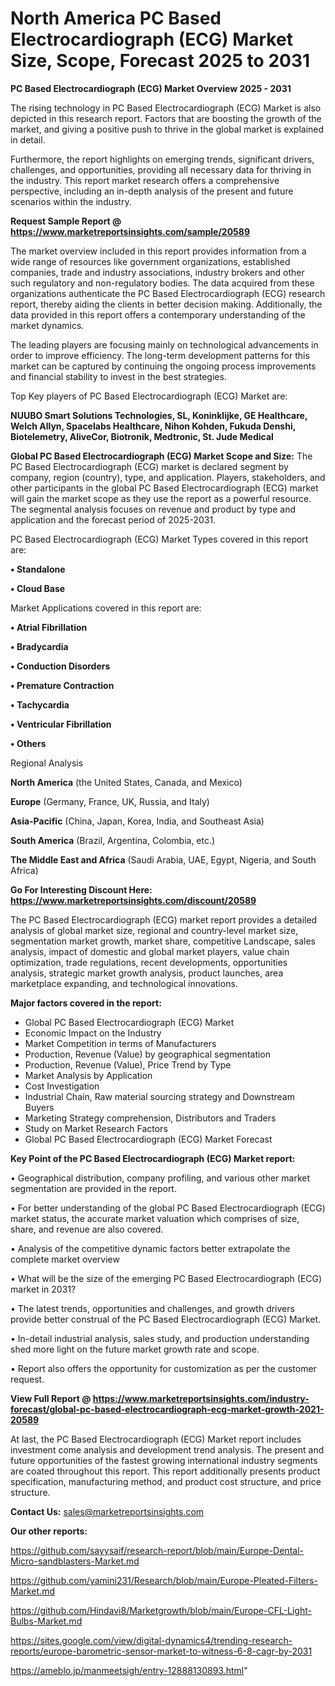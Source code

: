 # North America PC Based Electrocardiograph (ECG) Market Size, Scope, Forecast 2025 to 2031

<Strong> PC Based Electrocardiograph (ECG) Market Overview 2025 - 2031</strong>

The rising technology in PC Based Electrocardiograph (ECG) Market is also depicted in this research report. Factors that are boosting the growth of the market, and giving a positive push to thrive in the global market is explained in detail.

Furthermore, the report highlights on emerging trends, significant drivers, challenges, and opportunities, providing all necessary data for thriving in the industry. This report market research offers a comprehensive perspective, including an in-depth analysis of the present and future scenarios within the industry.

<strong>Request Sample Report @ <a href=https://www.marketreportsinsights.com/sample/20589>https://www.marketreportsinsights.com/sample/20589</a></strong>

The market overview included in this report provides information from a wide range of resources like government organizations, established companies, trade and industry associations, industry brokers and other such regulatory and non-regulatory bodies. The data acquired from these organizations authenticate the PC Based Electrocardiograph (ECG) research report, thereby aiding the clients in better decision making. Additionally, the data provided in this report offers a contemporary understanding of the market dynamics.

The leading players are focusing mainly on technological advancements in order to improve efficiency. The long-term development patterns for this market can be captured by continuing the ongoing process improvements and financial stability to invest in the best strategies.

Top Key players of PC Based Electrocardiograph (ECG) Market are:

<strong>NUUBO Smart Solutions Technologies, SL, Koninklijke, GE Healthcare, Welch Allyn, Spacelabs Healthcare, Nihon Kohden, Fukuda Denshi, Biotelemetry, AliveCor, Biotronik, Medtronic, St. Jude Medical</strong>

<strong><b>Global PC Based Electrocardiograph (ECG) Market Scope and Size:</b></strong>
The PC Based Electrocardiograph (ECG) market is declared segment by company, region (country), type, and application. Players, stakeholders, and other participants in the global PC Based Electrocardiograph (ECG) market will gain the market scope as they use the report as a powerful resource. The segmental analysis focuses on revenue and product by type and application and the forecast period of 2025-2031.

PC Based Electrocardiograph (ECG) Market Types covered in this report are:

<strong>• Standalone

• Cloud Base</strong>

Market Applications covered in this report are:

<strong>• Atrial Fibrillation

• Bradycardia

• Conduction Disorders

• Premature Contraction

• Tachycardia

• Ventricular Fibrillation

• Others</strong> 

Regional Analysis

<strong>North America</strong> (the United States, Canada, and Mexico)

<strong>Europe</strong> (Germany, France, UK, Russia, and Italy)

<strong>Asia-Pacific</strong> (China, Japan, Korea, India, and Southeast Asia)

<strong>South America</strong> (Brazil, Argentina, Colombia, etc.)

<strong>The Middle East and Africa</strong> (Saudi Arabia, UAE, Egypt, Nigeria, and South Africa)

<strong>Go For Interesting Discount Here: <a href=https://www.marketreportsinsights.com/discount/20589>https://www.marketreportsinsights.com/discount/20589</a></strong>

The PC Based Electrocardiograph (ECG) market report provides a detailed analysis of global market size, regional and country-level market size, segmentation market growth, market share, competitive Landscape, sales analysis, impact of domestic and global market players, value chain optimization, trade regulations, recent developments, opportunities analysis, strategic market growth analysis, product launches, area marketplace expanding, and technological innovations.

<strong><b>Major factors covered in the report:</b></strong>
<ul>
  <li>Global PC Based Electrocardiograph (ECG) Market </li>
  <li>Economic Impact on the Industry</li>
  <li>Market Competition in terms of Manufacturers</li>
  <li>Production, Revenue (Value) by geographical segmentation</li>
  <li>Production, Revenue (Value), Price Trend by Type</li>
  <li>Market Analysis by Application</li>
  <li>Cost Investigation</li>
  <li>Industrial Chain, Raw material sourcing strategy and Downstream Buyers</li>
  <li>Marketing Strategy comprehension, Distributors and Traders</li>
  <li>Study on Market Research Factors</li>
  <li>Global PC Based Electrocardiograph (ECG) Market Forecast</li>
</ul>

<strong><b>Key Point of the PC Based Electrocardiograph (ECG) Market report:</b></strong>

• Geographical distribution, company profiling, and various other market segmentation are provided in the report.

• For better understanding of the global PC Based Electrocardiograph (ECG) market status, the accurate market valuation which comprises of size, share, and revenue are also covered.

• Analysis of the competitive dynamic factors better extrapolate the complete market overview

• What will be the size of the emerging PC Based Electrocardiograph (ECG) market in 2031?

• The latest trends, opportunities and challenges, and growth drivers provide better construal of the PC Based Electrocardiograph (ECG) Market.

• In-detail industrial analysis, sales study, and production understanding shed more light on the future market growth rate and scope.

• Report also offers the opportunity for customization as per the customer request.

<strong><b>View Full Report @ <a href=https://www.marketreportsinsights.com/industry-forecast/global-pc-based-electrocardiograph-ecg-market-growth-2021-20589>https://www.marketreportsinsights.com/industry-forecast/global-pc-based-electrocardiograph-ecg-market-growth-2021-20589</a></b></strong>


At last, the PC Based Electrocardiograph (ECG) Market report includes investment come analysis and development trend analysis. The present and future opportunities of the fastest growing international industry segments are coated throughout this report. This report additionally presents product specification, manufacturing method, and product cost structure, and price structure.

<strong>Contact Us:</strong>
sales@marketreportsinsights.com

<strong>Our other reports:</strong>

<a href=https://github.com/sayysaif/research-report/blob/main/Europe-Dental-Micro-sandblasters-Market.md>https://github.com/sayysaif/research-report/blob/main/Europe-Dental-Micro-sandblasters-Market.md</a>

<a href=https://github.com/yamini231/Research/blob/main/Europe-Pleated-Filters-Market.md>https://github.com/yamini231/Research/blob/main/Europe-Pleated-Filters-Market.md</a>

<a href=https://github.com/Hindavi8/Marketgrowth/blob/main/Europe-CFL-Light-Bulbs-Market.md>https://github.com/Hindavi8/Marketgrowth/blob/main/Europe-CFL-Light-Bulbs-Market.md</a>

<a href=https://sites.google.com/view/digital-dynamics4/trending-research-reports/europe-barometric-sensor-market-to-witness-6-8-cagr-by-2031>https://sites.google.com/view/digital-dynamics4/trending-research-reports/europe-barometric-sensor-market-to-witness-6-8-cagr-by-2031</a>

<a href=https://ameblo.jp/manmeetsigh/entry-12888130893.html>https://ameblo.jp/manmeetsigh/entry-12888130893.html</a>"
